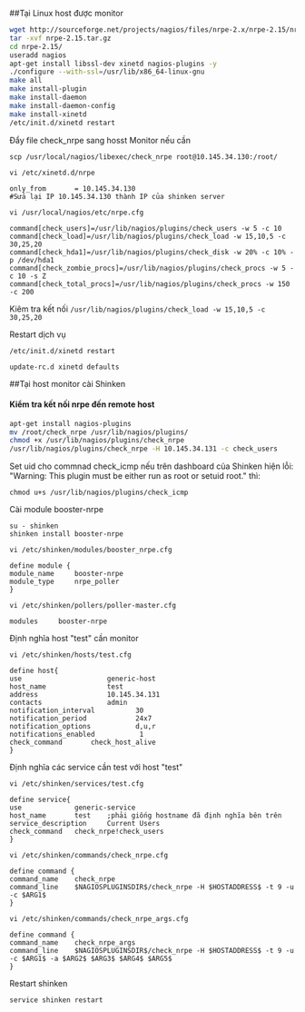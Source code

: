 ##Tại Linux host được monitor

```sh
wget http://sourceforge.net/projects/nagios/files/nrpe-2.x/nrpe-2.15/nrpe-2.15.tar.gz
tar -xvf nrpe-2.15.tar.gz
cd nrpe-2.15/
useradd nagios
apt-get install libssl-dev xinetd nagios-plugins -y
./configure --with-ssl=/usr/lib/x86_64-linux-gnu
make all
make install-plugin
make install-daemon
make install-daemon-config
make install-xinetd
/etc/init.d/xinetd restart
```

Đẩy file check_nrpe sang hosst Monitor nếu cần

`scp /usr/local/nagios/libexec/check_nrpe root@10.145.34.130:/root/`

`vi /etc/xinetd.d/nrpe`

    only_from       = 10.145.34.130
    #Sửa lại IP 10.145.34.130 thành IP của shinken server

`vi /usr/local/nagios/etc/nrpe.cfg`

    command[check_users]=/usr/lib/nagios/plugins/check_users -w 5 -c 10
    command[check_load]=/usr/lib/nagios/plugins/check_load -w 15,10,5 -c 30,25,20
    command[check_hda1]=/usr/lib/nagios/plugins/check_disk -w 20% -c 10% -p /dev/hda1
    command[check_zombie_procs]=/usr/lib/nagios/plugins/check_procs -w 5 -c 10 -s Z
    command[check_total_procs]=/usr/lib/nagios/plugins/check_procs -w 150 -c 200

Kiêm tra kết nối `/usr/lib/nagios/plugins/check_load -w 15,10,5 -c 30,25,20`

Restart dịch vụ
```
/etc/init.d/xinetd restart

update-rc.d xinetd defaults
```

##Tại host monitor cài Shinken


#### Kiểm tra kết nối nrpe đến remote host

```sh
apt-get install nagios-plugins
mv /root/check_nrpe /usr/lib/nagios/plugins/
chmod +x /usr/lib/nagios/plugins/check_nrpe
/usr/lib/nagios/plugins/check_nrpe -H 10.145.34.131 -c check_users
```

Set uid cho commnad check_icmp nếu trên dashboard của Shinken hiện lỗi: "Warning: This plugin must be either run as root or setuid root." thì:

`chmod u+s /usr/lib/nagios/plugins/check_icmp`

Cài module booster-nrpe

```
su - shinken
shinken install booster-nrpe
```

`vi /etc/shinken/modules/booster_nrpe.cfg`

	define module {
    module_name     booster-nrpe
    module_type     nrpe_poller
	}

`vi /etc/shinken/pollers/poller-master.cfg`

	modules     booster-nrpe

Định nghĩa host "test" cần monitor

`vi /etc/shinken/hosts/test.cfg`

	define host{
    use                     generic-host
    host_name               test
    address                 10.145.34.131
    contacts                admin
    notification_interval          30
    notification_period            24x7
    notification_options           d,u,r
    notifications_enabled           1
    check_command       check_host_alive
    }

Định nghĩa các service cần test với host "test"

`vi /etc/shinken/services/test.cfg`

	define service{
    use             generic-service
    host_name       test    ;phải giống hostname đã định nghĩa bên trên
    service_description     Current Users
    check_command   check_nrpe!check_users
    }

`vi /etc/shinken/commands/check_nrpe.cfg`

	define command {
    command_name    check_nrpe
    command_line    $NAGIOSPLUGINSDIR$/check_nrpe -H $HOSTADDRESS$ -t 9 -u -c $ARG1$
	}
	
`vi /etc/shinken/commands/check_nrpe_args.cfg`

    define command {
    command_name    check_nrpe_args
    command_line    $NAGIOSPLUGINSDIR$/check_nrpe -H $HOSTADDRESS$ -t 9 -u -c $ARG1$ -a $ARG2$ $ARG3$ $ARG4$ $ARG5$
	}

Restart shinken

`service shinken restart`